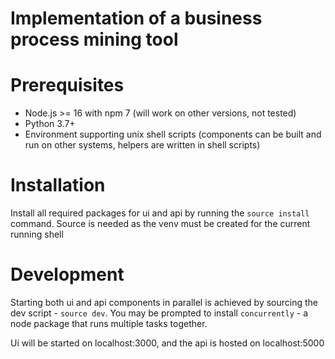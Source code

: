 # Implementation of a business process mining tool

# Prerequisites
- Node.js >= 16 with npm 7 (will work on other versions, not tested)
- Python 3.7+
- Environment supporting unix shell scripts (components can be built and run on other systems, helpers are written in shell scripts)

# Installation
Install all required packages for ui and api by running the `source install` command. Source is needed as the venv must be created for the current running shell

# Development
Starting both ui and api components in parallel is achieved by sourcing the dev script - `source dev`. You may be prompted to install `concurrently` - a node package that runs multiple tasks together.

Ui will be started on localhost:3000, and the api is hosted on localhost:5000